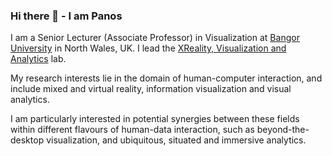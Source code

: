 ### Hi there 👋 - I am Panos

I am a Senior Lecturer (Associate Professor) in Visualization at [Bangor University](https://www.bangor.ac.uk/) in North Wales, UK. I lead the [XReality, Visualization and Analytics](https://xrvalab.github.io/) lab.

My research interests lie in the domain of human-computer interaction, and include mixed and virtual reality, information visualization and visual analytics. 

I am particularly interested in potential synergies between these fields within different flavours of human-data interaction, such as beyond-the-desktop visualization, and ubiquitous, situated and immersive analytics.

<!--
**ritsosp/ritsosp** is a ✨ _special_ ✨ repository because its `README.md` (this file) appears on your GitHub profile.

Here are some ideas to get you started:

- 🔭 I’m currently working on ...
- 🌱 I’m currently learning ...
- 👯 I’m looking to collaborate on ...
- 🤔 I’m looking for help with ...
- 💬 Ask me about ...
- 📫 How to reach me: ...
- 😄 Pronouns: ...
- ⚡ Fun fact: ...
-->

